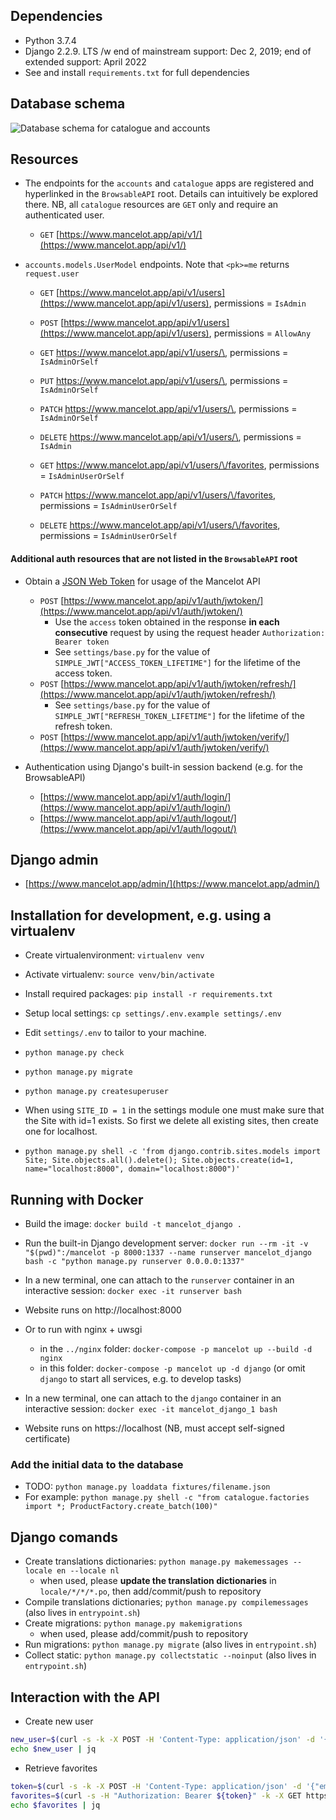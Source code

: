 ## **Dependencies**
- Python 3.7.4
- Django 2.2.9. LTS /w end of mainstream support: Dec 2, 2019; end of extended support: April 2022
- See and install `requirements.txt` for full dependencies

## **Database schema**
![Database schema for catalogue and accounts](https://github.com/tlrh314/mancelot/edit/master/backend/mancelot_db.png)

## **Resources**


- The endpoints for the `accounts` and `catalogue` apps are registered and hyperlinked 
in the `BrowsableAPI` root.  Details can intuitively be explored there. NB, all
`catalogue` resources are `GET` only and require an authenticated user.
  - `GET` [https://www.mancelot.app/api/v1/](https://www.mancelot.app/api/v1/)


- `accounts.models.UserModel` endpoints. Note that `<pk>=me` returns `request.user`
  - `GET` [https://www.mancelot.app/api/v1/users](https://www.mancelot.app/api/v1/users), permissions = `IsAdmin`
  - `POST` [https://www.mancelot.app/api/v1/users](https://www.mancelot.app/api/v1/users), permissions = `AllowAny`
  - `GET` [https://www.mancelot.app/api/v1/users/\<pk>](https://www.mancelot.app/api/v1/users/me), permissions = `IsAdminOrSelf`
  - `PUT` [https://www.mancelot.app/api/v1/users/\<pk>](https://www.mancelot.app/api/v1/users/me), permissions = `IsAdminOrSelf`
  - `PATCH` [https://www.mancelot.app/api/v1/users/\<pk>](https://www.mancelot.app/api/v1/users/me), permissions = `IsAdminOrSelf`
  - `DELETE` [https://www.mancelot.app/api/v1/users/\<pk>](https://www.mancelot.app/api/v1/users/me), permissions = `IsAdmin`

  - `GET` [https://www.mancelot.app/api/v1/users/\<pk>/favorites](https://www.mancelot.app/api/v1/users/me/favorites), permissions = `IsAdminUserOrSelf`
  - `PATCH` [https://www.mancelot.app/api/v1/users/\<pk>/favorites](https://www.mancelot.app/api/v1/users/me/favorites), permissions = `IsAdminUserOrSelf`
  - `DELETE` [https://www.mancelot.app/api/v1/users/\<pk>/favorites](https://www.mancelot.app/api/v1/users/me/favorites), permissions = `IsAdminUserOrSelf`


#### Additional auth resources that are not listed in the `BrowsableAPI` root

- Obtain a [JSON Web Token](https://github.com/davesque/django-rest-framework-simplejwt)
  for usage of the Mancelot API
  - `POST` [https://www.mancelot.app/api/v1/auth/jwtoken/](https://www.mancelot.app/api/v1/auth/jwtoken/)
      - Use the `access` token obtained in the response **in each consecutive** request
      by using the request header `Authorization: Bearer token`
      - See `settings/base.py` for the value of `SIMPLE_JWT["ACCESS_TOKEN_LIFETIME"]`
      for the lifetime of the access token.
  - `POST` [https://www.mancelot.app/api/v1/auth/jwtoken/refresh/](https://www.mancelot.app/api/v1/auth/jwtoken/refresh/)
      - See `settings/base.py` for the value of `SIMPLE_JWT["REFRESH_TOKEN_LIFETIME"]`
      for the lifetime of the refresh token.
  - `POST` [https://www.mancelot.app/api/v1/auth/jwtoken/verify/](https://www.mancelot.app/api/v1/auth/jwtoken/verify/)

- Authentication using Django's built-in session backend (e.g. for the BrowsableAPI)
  - [https://www.mancelot.app/api/v1/auth/login/](https://www.mancelot.app/api/v1/auth/login/)
  - [https://www.mancelot.app/api/v1/auth/logout/](https://www.mancelot.app/api/v1/auth/logout/)


## **Django admin**
- [https://www.mancelot.app/admin/](https://www.mancelot.app/admin/)

## **Installation for development, e.g. using a virtualenv**
- Create virtualenvironment: `virtualenv venv`
- Activate virtualenv: `source venv/bin/activate`

- Install required packages: `pip install -r requirements.txt`
- Setup local settings: `cp settings/.env.example settings/.env`
- Edit `settings/.env` to tailor to your machine.

- `python manage.py check`
- `python manage.py migrate`
- `python manage.py createsuperuser`
- When using `SITE_ID = 1` in the settings module one must make sure that the 
  Site with id=1 exists. So first we delete all existing sites, then create
  one for localhost.
- `python manage.py shell -c 'from django.contrib.sites.models import Site; Site.objects.all().delete(); Site.objects.create(id=1, name="localhost:8000", domain="localhost:8000")'`

## **Running with Docker**
- Build the image: `docker build -t mancelot_django .`

- Run the built-in Django development server: `docker run --rm -it -v "$(pwd)":/mancelot -p 8000:1337 --name runserver mancelot_django bash -c "python manage.py runserver 0.0.0.0:1337"`
- In a new terminal, one can attach to the `runserver` container in an interactive session: `docker exec -it runserver bash`
- Website runs on http://localhost:8000 
- Or to run with nginx + uwsgi
  - in the `../nginx` folder: `docker-compose -p mancelot up --build -d nginx`
  - in this folder: `docker-compose -p mancelot up -d django` (or omit `django` to start all services, e.g. to develop tasks)
- In a new terminal, one can attach to the `django` container in an interactive session: `docker exec -it mancelot_django_1 bash`
- Website runs on https://localhost (NB, must accept self-signed certificate)

### Add the initial data to the database
- TODO: `python manage.py loaddata fixtures/filename.json` 
- For example: `python manage.py shell -c "from catalogue.factories import *; ProductFactory.create_batch(100)"`


## Django comands
- Create translations dictionaries: `python manage.py makemessages --locale en --locale nl`
  - when used, please **update the translation dictionaries** in `locale/*/*/*.po`, then add/commit/push to repository
- Compile translations dictionaries; `python manage.py compilemessages` (also lives in `entrypoint.sh`)
- Create migrations: `python manage.py makemigrations` 
  - when used, please add/commit/push to repository
- Run migrations: `python manage.py migrate` (also lives in `entrypoint.sh`)
- Collect static: `python manage.py collectstatic --noinput` (also lives in `entrypoint.sh`)

## Interaction with the API

- Create new user

```bash
new_user=$(curl -s -k -X POST -H 'Content-Type: application/json' -d '{"email": "timo@halbesma.com", "password": "secret123"}' "https://localhost/api/v1/users")
echo $new_user | jq

```

- Retrieve favorites

```bash
token=$(curl -s -k -X POST -H 'Content-Type: application/json' -d '{"email": "timo@halbesma.com", "password": "secret123"}' "https://localhost/api/v1/auth/jwtoken/" | jq -r '.access')
favorites=$(curl -s -H "Authorization: Bearer ${token}" -k -X GET https://localhost/api/v1/users/me/favorites)
echo $favorites | jq
```

